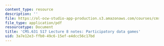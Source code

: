 ```yaml
---
content_type: resource
description: ''
file: https://ol-ocw-studio-app-production.s3.amazonaws.com/courses/cms-631-data-storytelling-studio-climate-change-spring-2017/3a7e12e3ffb049c615efe4dcc56c17bd_MITCMS_631s17_lec8_games_nt.pdf
file_type: application/pdf
resourcetype: Document
title: 'CMS.631 S17 Lecture 8 notes: Participatory data games'
uid: 3a7e12e3-ffb0-49c6-15ef-e4dcc56c17bd
---
```

